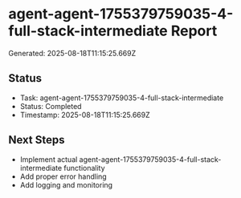 # agent-agent-1755379759035-4-full-stack-intermediate Report

Generated: 2025-08-18T11:15:25.669Z

## Status
- Task: agent-agent-1755379759035-4-full-stack-intermediate
- Status: Completed
- Timestamp: 2025-08-18T11:15:25.669Z

## Next Steps
- Implement actual agent-agent-1755379759035-4-full-stack-intermediate functionality
- Add proper error handling
- Add logging and monitoring
